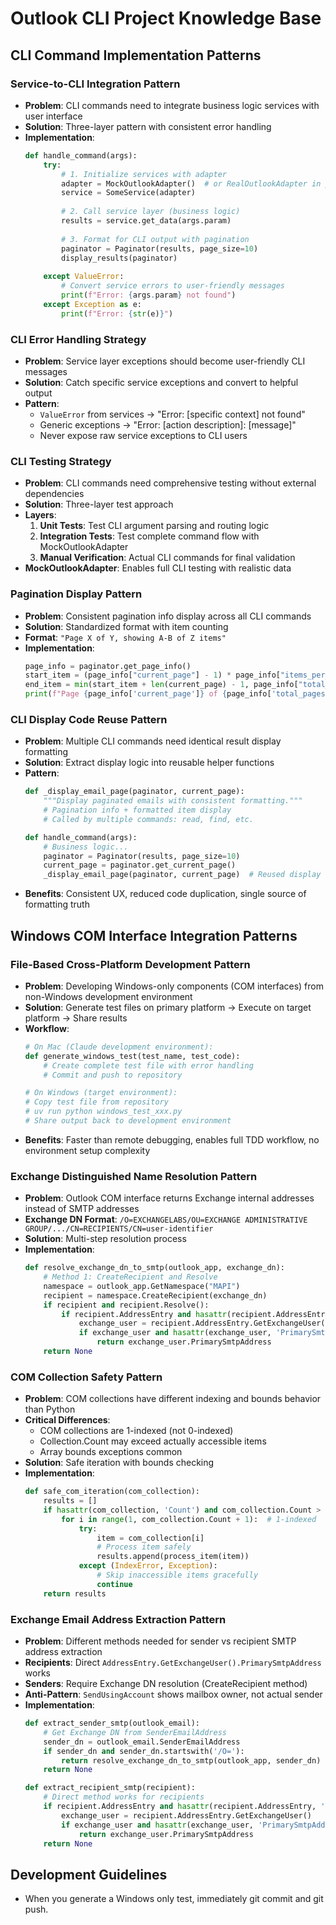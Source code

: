 # Outlook CLI Project Knowledge Base

## CLI Command Implementation Patterns

### Service-to-CLI Integration Pattern
- **Problem**: CLI commands need to integrate business logic services with user interface
- **Solution**: Three-layer pattern with consistent error handling
- **Implementation**:
  ```python
  def handle_command(args):
      try:
          # 1. Initialize services with adapter
          adapter = MockOutlookAdapter()  # or RealOutlookAdapter in production
          service = SomeService(adapter)
          
          # 2. Call service layer (business logic)
          results = service.get_data(args.param)
          
          # 3. Format for CLI output with pagination
          paginator = Paginator(results, page_size=10)
          display_results(paginator)
          
      except ValueError:
          # Convert service errors to user-friendly messages
          print(f"Error: {args.param} not found")
      except Exception as e:
          print(f"Error: {str(e)}")
  ```

### CLI Error Handling Strategy  
- **Problem**: Service layer exceptions should become user-friendly CLI messages
- **Solution**: Catch specific service exceptions and convert to helpful output
- **Pattern**:
  - `ValueError` from services → "Error: [specific context] not found"
  - Generic exceptions → "Error: [action description]: [message]"
  - Never expose raw service exceptions to CLI users

### CLI Testing Strategy
- **Problem**: CLI commands need comprehensive testing without external dependencies
- **Solution**: Three-layer test approach
- **Layers**:
  1. **Unit Tests**: Test CLI argument parsing and routing logic
  2. **Integration Tests**: Test complete command flow with MockOutlookAdapter
  3. **Manual Verification**: Actual CLI commands for final validation
- **MockOutlookAdapter**: Enables full CLI testing with realistic data

### Pagination Display Pattern
- **Problem**: Consistent pagination info display across all CLI commands
- **Solution**: Standardized format with item counting
- **Format**: `"Page X of Y, showing A-B of Z items"`
- **Implementation**:
  ```python
  page_info = paginator.get_page_info()
  start_item = (page_info["current_page"] - 1) * page_info["items_per_page"] + 1
  end_item = min(start_item + len(current_page) - 1, page_info["total_items"])
  print(f"Page {page_info['current_page']} of {page_info['total_pages']}, showing {start_item}-{end_item} of {page_info['total_items']} items")
  ```

### CLI Display Code Reuse Pattern
- **Problem**: Multiple CLI commands need identical result display formatting
- **Solution**: Extract display logic into reusable helper functions
- **Pattern**:
  ```python
  def _display_email_page(paginator, current_page):
      """Display paginated emails with consistent formatting."""
      # Pagination info + formatted item display
      # Called by multiple commands: read, find, etc.
  
  def handle_command(args):
      # Business logic...
      paginator = Paginator(results, page_size=10)
      current_page = paginator.get_current_page()
      _display_email_page(paginator, current_page)  # Reused display
  ```
- **Benefits**: Consistent UX, reduced code duplication, single source of formatting truth

## Windows COM Interface Integration Patterns

### File-Based Cross-Platform Development Pattern
- **Problem**: Developing Windows-only components (COM interfaces) from non-Windows development environment
- **Solution**: Generate test files on primary platform → Execute on target platform → Share results
- **Workflow**:
  ```python
  # On Mac (Claude development environment):
  def generate_windows_test(test_name, test_code):
      # Create complete test file with error handling
      # Commit and push to repository
  
  # On Windows (target environment):
  # Copy test file from repository
  # uv run python windows_test_xxx.py
  # Share output back to development environment
  ```
- **Benefits**: Faster than remote debugging, enables full TDD workflow, no environment setup complexity

### Exchange Distinguished Name Resolution Pattern  
- **Problem**: Outlook COM interface returns Exchange internal addresses instead of SMTP addresses
- **Exchange DN Format**: `/O=EXCHANGELABS/OU=EXCHANGE ADMINISTRATIVE GROUP/.../CN=RECIPIENTS/CN=user-identifier`
- **Solution**: Multi-step resolution process
- **Implementation**:
  ```python
  def resolve_exchange_dn_to_smtp(outlook_app, exchange_dn):
      # Method 1: CreateRecipient and Resolve
      namespace = outlook_app.GetNamespace("MAPI")
      recipient = namespace.CreateRecipient(exchange_dn)
      if recipient and recipient.Resolve():
          if recipient.AddressEntry and hasattr(recipient.AddressEntry, 'GetExchangeUser'):
              exchange_user = recipient.AddressEntry.GetExchangeUser()
              if exchange_user and hasattr(exchange_user, 'PrimarySmtpAddress'):
                  return exchange_user.PrimarySmtpAddress
      return None
  ```

### COM Collection Safety Pattern
- **Problem**: COM collections have different indexing and bounds behavior than Python
- **Critical Differences**:
  - COM collections are 1-indexed (not 0-indexed)
  - Collection.Count may exceed actually accessible items
  - Array bounds exceptions common
- **Solution**: Safe iteration with bounds checking
- **Implementation**:
  ```python
  def safe_com_iteration(com_collection):
      results = []
      if hasattr(com_collection, 'Count') and com_collection.Count > 0:
          for i in range(1, com_collection.Count + 1):  # 1-indexed
              try:
                  item = com_collection[i]
                  # Process item safely
                  results.append(process_item(item))
              except (IndexError, Exception):
                  # Skip inaccessible items gracefully
                  continue
      return results
  ```

### Exchange Email Address Extraction Pattern
- **Problem**: Different methods needed for sender vs recipient SMTP address extraction
- **Recipients**: Direct `AddressEntry.GetExchangeUser().PrimarySmtpAddress` works
- **Senders**: Require Exchange DN resolution (CreateRecipient method)
- **Anti-Pattern**: `SendUsingAccount` shows mailbox owner, not actual sender
- **Implementation**:
  ```python
  def extract_sender_smtp(outlook_email):
      # Get Exchange DN from SenderEmailAddress
      sender_dn = outlook_email.SenderEmailAddress
      if sender_dn and sender_dn.startswith('/O='):
          return resolve_exchange_dn_to_smtp(outlook_app, sender_dn)
      return None
  
  def extract_recipient_smtp(recipient):
      # Direct method works for recipients
      if recipient.AddressEntry and hasattr(recipient.AddressEntry, 'GetExchangeUser'):
          exchange_user = recipient.AddressEntry.GetExchangeUser()
          if exchange_user and hasattr(exchange_user, 'PrimarySmtpAddress'):
              return exchange_user.PrimarySmtpAddress
      return None
  ```

## Development Guidelines
- When you generate a Windows only test, immediately git commit and git push.